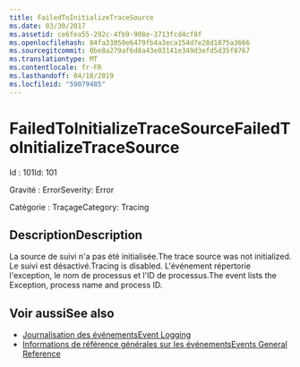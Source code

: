 ```yaml
---
title: FailedToInitializeTraceSource
ms.date: 03/30/2017
ms.assetid: ce6fea55-292c-4fb9-908e-3713fcd4cf8f
ms.openlocfilehash: 84fa33050e6479fb4a3eca154d7e28d1875a3666
ms.sourcegitcommit: 0be8a279af6d8a43e03141e349d3efd5d35f8767
ms.translationtype: MT
ms.contentlocale: fr-FR
ms.lasthandoff: 04/18/2019
ms.locfileid: "59079485"
---
```

# <a name="failedtoinitializetracesource"></a><span data-ttu-id="2e891-102">FailedToInitializeTraceSource</span><span class="sxs-lookup"><span data-stu-id="2e891-102">FailedToInitializeTraceSource</span></span>
<span data-ttu-id="2e891-103">Id : 101</span><span class="sxs-lookup"><span data-stu-id="2e891-103">Id: 101</span></span>  
  
 <span data-ttu-id="2e891-104">Gravité : Error</span><span class="sxs-lookup"><span data-stu-id="2e891-104">Severity: Error</span></span>  
  
 <span data-ttu-id="2e891-105">Catégorie : Traçage</span><span class="sxs-lookup"><span data-stu-id="2e891-105">Category: Tracing</span></span>  
  
## <a name="description"></a><span data-ttu-id="2e891-106">Description</span><span class="sxs-lookup"><span data-stu-id="2e891-106">Description</span></span>  
 <span data-ttu-id="2e891-107">La source de suivi n'a pas été initialisée.</span><span class="sxs-lookup"><span data-stu-id="2e891-107">The trace source was not initialized.</span></span> <span data-ttu-id="2e891-108">Le suivi est désactivé.</span><span class="sxs-lookup"><span data-stu-id="2e891-108">Tracing is disabled.</span></span> <span data-ttu-id="2e891-109">L'événement répertorie l'exception, le nom de processus et l'ID de processus.</span><span class="sxs-lookup"><span data-stu-id="2e891-109">The event lists the Exception, process name and process ID.</span></span>  
  
## <a name="see-also"></a><span data-ttu-id="2e891-110">Voir aussi</span><span class="sxs-lookup"><span data-stu-id="2e891-110">See also</span></span>

- [<span data-ttu-id="2e891-111">Journalisation des événements</span><span class="sxs-lookup"><span data-stu-id="2e891-111">Event Logging</span></span>](../../../../../docs/framework/wcf/diagnostics/event-logging/index.md)
- [<span data-ttu-id="2e891-112">Informations de référence générales sur les événements</span><span class="sxs-lookup"><span data-stu-id="2e891-112">Events General Reference</span></span>](../../../../../docs/framework/wcf/diagnostics/event-logging/events-general-reference.md)
